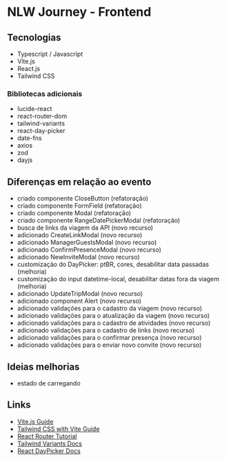 # NLW Journey - Frontend

## Tecnologias

- Typescript / Javascript
- Vite.js
- React.js
- Tailwind CSS

### Bibliotecas adicionais

- lucide-react
- react-router-dom
- tailwind-variants
- react-day-picker
- date-fns
- axios
- zod
- dayjs

## Diferenças em relação ao evento

- criado componente CloseButton (refatoração)
- criado componente FormField (refatoração)
- criado componente Modal (refatoração)
- criado componente RangeDatePickerModal (refatoração)
- busca de links da viagem da API (novo recurso)
- adicionado CreateLinkModal (novo recurso)
- adicionado ManagerGuestsModal (novo recurso)
- adicionado ConfirmPresenceModal (novo recurso)
- adicionado NewInviteModal (novo recurso)
- customização do DayPicker: ptBR, cores, desabilitar data passadas (melhoria)
- customização do input datetime-local, desabilitar datas fora da viagem (melhoria)
- adicionado UpdateTripModal (novo recurso)
- adicionado component Alert (novo recurso)
- adicionado validações para o cadastro da viagem (novo recurso)
- adicionado validações para o atualização da viagem (novo recurso)
- adicionado validações para o cadastro de atividades (novo recurso)
- adicionado validações para o cadastro de links (novo recurso)
- adicionado validações para o confirmar presença (novo recurso)
- adicionado validações para o enviar novo convite (novo recurso)

## Ideias melhorias

- estado de carregando

## Links

- [Vite.js Guide](https://vitejs.dev/guide/)
- [Tailwind CSS with Vite Guide](https://tailwindcss.com/docs/guides/vite)
- [React Router Tutorial](https://reactrouter.com/en/main/start/tutorial)
- [Tailwind Variants Docs](https://www.tailwind-variants.org/docs/getting-started)
- [React DayPicker Docs](https://daypicker.dev/)
